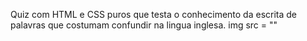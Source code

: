 Quiz com HTML e CSS puros que testa o conhecimento da escrita de palavras que costumam confundir na lingua inglesa.
img src = ""
